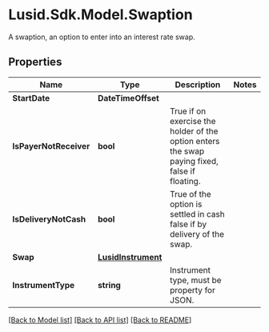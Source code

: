 # Lusid.Sdk.Model.Swaption
A swaption, an option to enter into an interest rate swap.
## Properties

Name | Type | Description | Notes
------------ | ------------- | ------------- | -------------
**StartDate** | **DateTimeOffset** |  | 
**IsPayerNotReceiver** | **bool** | True if on exercise the holder of the option enters the swap paying fixed, false if floating. | 
**IsDeliveryNotCash** | **bool** | True of the option is settled in cash false if by delivery of the swap. | 
**Swap** | [**LusidInstrument**](LusidInstrument.md) |  | 
**InstrumentType** | **string** | Instrument type, must be property for JSON. | 

[[Back to Model list]](../README.md#documentation-for-models) [[Back to API list]](../README.md#documentation-for-api-endpoints) [[Back to README]](../README.md)

